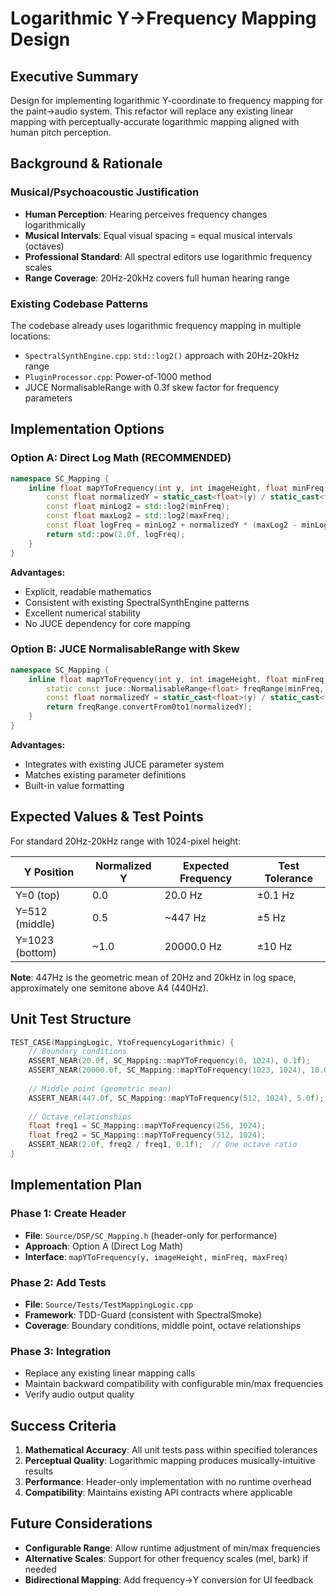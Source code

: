 # Logarithmic Y→Frequency Mapping Design

## Executive Summary

Design for implementing logarithmic Y-coordinate to frequency mapping for the paint→audio system. This refactor will replace any existing linear mapping with perceptually-accurate logarithmic mapping aligned with human pitch perception.

## Background & Rationale

### Musical/Psychoacoustic Justification
- **Human Perception**: Hearing perceives frequency changes logarithmically
- **Musical Intervals**: Equal visual spacing = equal musical intervals (octaves)
- **Professional Standard**: All spectral editors use logarithmic frequency scales
- **Range Coverage**: 20Hz-20kHz covers full human hearing range

### Existing Codebase Patterns
The codebase already uses logarithmic frequency mapping in multiple locations:
- `SpectralSynthEngine.cpp`: `std::log2()` approach with 20Hz-20kHz range
- `PluginProcessor.cpp`: Power-of-1000 method 
- JUCE NormalisableRange with 0.3f skew factor for frequency parameters

## Implementation Options

### Option A: Direct Log Math (RECOMMENDED)
```cpp
namespace SC_Mapping {
    inline float mapYToFrequency(int y, int imageHeight, float minFreq = 20.0f, float maxFreq = 20000.0f) {
        const float normalizedY = static_cast<float>(y) / static_cast<float>(imageHeight);
        const float minLog2 = std::log2(minFreq);
        const float maxLog2 = std::log2(maxFreq);
        const float logFreq = minLog2 + normalizedY * (maxLog2 - minLog2);
        return std::pow(2.0f, logFreq);
    }
}
```

**Advantages:**
- Explicit, readable mathematics
- Consistent with existing SpectralSynthEngine patterns
- Excellent numerical stability
- No JUCE dependency for core mapping

### Option B: JUCE NormalisableRange with Skew
```cpp
namespace SC_Mapping {
    inline float mapYToFrequency(int y, int imageHeight, float minFreq = 20.0f, float maxFreq = 20000.0f) {
        static const juce::NormalisableRange<float> freqRange(minFreq, maxFreq, 1.0f, 0.3f);
        const float normalizedY = static_cast<float>(y) / static_cast<float>(imageHeight);
        return freqRange.convertFrom0to1(normalizedY);
    }
}
```

**Advantages:**
- Integrates with existing JUCE parameter system
- Matches existing parameter definitions
- Built-in value formatting

## Expected Values & Test Points

For standard 20Hz-20kHz range with 1024-pixel height:

| Y Position | Normalized Y | Expected Frequency | Test Tolerance |
|------------|--------------|-------------------|----------------|
| Y=0 (top) | 0.0 | 20.0 Hz | ±0.1 Hz |
| Y=512 (middle) | 0.5 | ~447 Hz | ±5 Hz |
| Y=1023 (bottom) | ~1.0 | 20000.0 Hz | ±10 Hz |

**Note**: 447Hz is the geometric mean of 20Hz and 20kHz in log space, approximately one semitone above A4 (440Hz).

## Unit Test Structure

```cpp
TEST_CASE(MappingLogic, YtoFrequencyLogarithmic) {
    // Boundary conditions
    ASSERT_NEAR(20.0f, SC_Mapping::mapYToFrequency(0, 1024), 0.1f);
    ASSERT_NEAR(20000.0f, SC_Mapping::mapYToFrequency(1023, 1024), 10.0f);
    
    // Middle point (geometric mean)
    ASSERT_NEAR(447.0f, SC_Mapping::mapYToFrequency(512, 1024), 5.0f);
    
    // Octave relationships
    float freq1 = SC_Mapping::mapYToFrequency(256, 1024);
    float freq2 = SC_Mapping::mapYToFrequency(512, 1024);
    ASSERT_NEAR(2.0f, freq2 / freq1, 0.1f);  // One octave ratio
}
```

## Implementation Plan

### Phase 1: Create Header
- **File**: `Source/DSP/SC_Mapping.h` (header-only for performance)
- **Approach**: Option A (Direct Log Math)
- **Interface**: `mapYToFrequency(y, imageHeight, minFreq, maxFreq)`

### Phase 2: Add Tests
- **File**: `Source/Tests/TestMappingLogic.cpp`
- **Framework**: TDD-Guard (consistent with SpectralSmoke)
- **Coverage**: Boundary conditions, middle point, octave relationships

### Phase 3: Integration
- Replace any existing linear mapping calls
- Maintain backward compatibility with configurable min/max frequencies
- Verify audio output quality

## Success Criteria

1. **Mathematical Accuracy**: All unit tests pass within specified tolerances
2. **Perceptual Quality**: Logarithmic mapping produces musically-intuitive results
3. **Performance**: Header-only implementation with no runtime overhead
4. **Compatibility**: Maintains existing API contracts where applicable

## Future Considerations

- **Configurable Range**: Allow runtime adjustment of min/max frequencies
- **Alternative Scales**: Support for other frequency scales (mel, bark) if needed
- **Bidirectional Mapping**: Add frequency→Y conversion for UI feedback